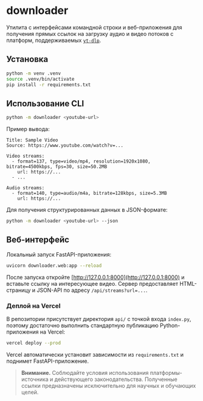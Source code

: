 # downloader

Утилита с интерфейсами командной строки и веб-приложения для получения прямых ссылок на загрузку аудио и видео потоков с платформ, поддерживаемых [`yt-dlp`](https://github.com/yt-dlp/yt-dlp).

## Установка

```bash
python -m venv .venv
source .venv/bin/activate
pip install -r requirements.txt
```

## Использование CLI

```bash
python -m downloader <youtube-url>
```

Пример вывода:

```
Title: Sample Video
Source: https://www.youtube.com/watch?v=...

Video streams:
  - format=137, type=video/mp4, resolution=1920x1080, bitrate=4500kbps, fps=30, size=50.2MB
    url: https://...
  - ...

Audio streams:
  - format=140, type=audio/m4a, bitrate=128kbps, size=5.3MB
    url: https://...
```

Для получения структурированных данных в JSON-формате:

```bash
python -m downloader <youtube-url> --json
```

## Веб-интерфейс

Локальный запуск FastAPI-приложения:

```bash
uvicorn downloader.web:app --reload
```

После запуска откройте [http://127.0.0.1:8000](http://127.0.0.1:8000) и вставьте ссылку на интересующее видео. Сервер предоставляет HTML-страницу и JSON-API по адресу `/api/streams?url=...`.

### Деплой на Vercel

В репозитории присутствует директория `api/` с точкой входа `index.py`, поэтому достаточно выполнить стандартную публикацию Python-приложения на Vercel:

```bash
vercel deploy --prod
```

Vercel автоматически установит зависимости из `requirements.txt` и поднимет FastAPI-приложение.

> **Внимание.** Соблюдайте условия использования платформы-источника и действующего законодательства. Полученные ссылки предназначены исключительно для научных и обучающих целей.
